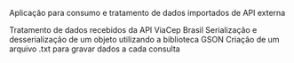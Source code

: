 Aplicação para consumo e tratamento de dados importados de API externa

Tratamento de dados recebidos da API ViaCep Brasil
Serialização e desserialização de um objeto utilizando a biblioteca GSON
Criação de um arquivo .txt para gravar dados a cada consulta
